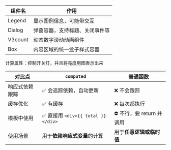 | 组件名  | 作用                           |
| ------- | ------------------------------ |
| Legend  | 显示图例信息，可能带交互       |
| Dialog  | 弹窗容器，支持标题、关闭事件等 |
| V3count | 动态数字滚动动画组件           |
| Box     | 内容区域的统一盒子样式容器     |


计算属性：控制开关灯，并且将亮度用图表示出来

| 对比点         | `computed`                        | 普通函数                 |
| -------------- | --------------------------------- | ------------------------ |
| 响应式依赖跟踪 | ✅ 会追踪依赖，自动更新            | ❌ 不会跟踪               |
| 缓存优化       | ✅ 有缓存                          | ❌ 每次都执行             |
| 模板中使用     | ✅ 直接用 `<div>{{ total }}</div>` | ⛔ 不行，要 return 并调用 |
| 使用场景       | 用于**依赖响应式变量**的计算      | 用于**任意逻辑或临时值** |
